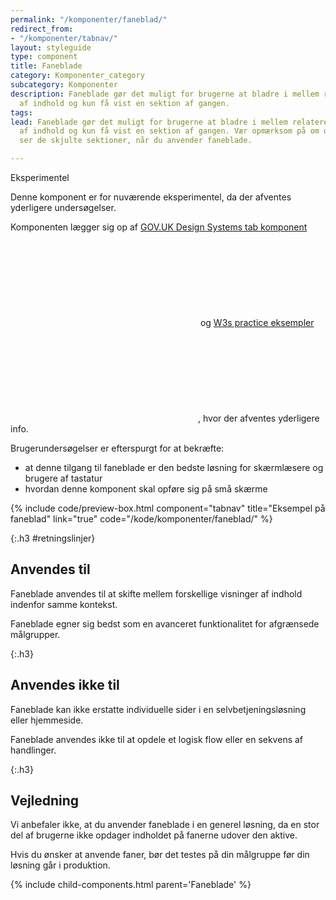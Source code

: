 ```yaml
---
permalink: "/komponenter/faneblad/"
redirect_from:
- "/komponenter/tabnav/"
layout: styleguide
type: component
title: Faneblade
category: Komponenter_category
subcategory: Komponenter
description: Faneblade gør det muligt for brugerne at bladre i mellem relaterede sektioner
  af indhold og kun få vist en sektion af gangen.
tags:
lead: Faneblade gør det muligt for brugerne at bladre i mellem relaterede sektioner
  af indhold og kun få vist en sektion af gangen. Vær opmærksom på om dine brugere
  ser de skjulte sektioner, når du anvender faneblade.

---
```

<div class="alert alert-warning">
    <div class="alert-body">
        <p class="alert-heading">Eksperimentel</p>
        <p>Denne komponent er for nuværende eksperimentel, da der afventes yderligere undersøgelser.</p>
        <p>Komponenten lægger sig op af <a href="https://design-system.service.gov.uk/components/tabs/" class="icon-link">GOV.UK Design Systems tab komponent<svg class="icon-svg" focusable="false" aria-hidden="true"><use xlink:href="#open-in-new"></use></svg></a> og <a href="https://www.w3.org/TR/wai-aria-practices/examples/tabs/tabs-2/tabs.html" class="icon-link">W3s practice eksempler<svg class="icon-svg" focusable="false" aria-hidden="true"><use xlink:href="#open-in-new"></use></svg></a>, hvor der afventes yderligere info.</p>
        <p>Brugerundersøgelser er efterspurgt for at bekræfte:</p>
        <ul>
            <li>at denne tilgang til faneblade er den bedste løsning for skærmlæsere og brugere af tastatur</li>
            <li>hvordan denne komponent skal opføre sig på små skærme</li>
        </ul>
    </div>
</div>

{% include code/preview-box.html component="tabnav" title="Eksempel på faneblad" link="true" code="/kode/komponenter/faneblad/" %}

{:.h3 #retningslinjer}
## Anvendes til

Faneblade anvendes til at skifte mellem forskellige visninger af indhold indenfor samme kontekst.

Faneblade egner sig bedst som en avanceret funktionalitet for afgrænsede målgrupper.

{:.h3}
## Anvendes ikke til

Faneblade kan ikke erstatte individuelle sider i en selvbetjeningsløsning eller hjemmeside.

Faneblade anvendes ikke til at opdele et logisk flow eller en sekvens af handlinger.

{:.h3}
## Vejledning

Vi anbefaler ikke, at du anvender faneblade i en generel løsning, da en stor del af brugerne ikke opdager indholdet på fanerne udover den aktive.

Hvis du ønsker at anvende faner, bør det testes på din målgruppe før din løsning går i produktion.

{% include child-components.html parent='Faneblade' %}

